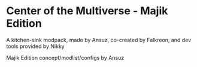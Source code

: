 # Center of the Multiverse - Majik Edition

A kitchen-sink modpack, made by Ansuz, co-created by Falkreon, and dev tools provided by Nikky

Majik Edition concept/modlist/configs by Ansuz
